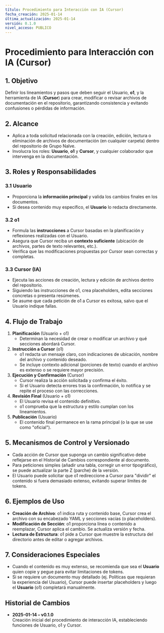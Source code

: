 ```yaml
---
título: Procedimiento para Interacción con IA (Cursor)
fecha_creación: 2025-01-14
última_actualización: 2025-01-14
versión: 0.1.0
nivel_acceso: PUBLICO
---
```


# Procedimiento para Interacción con IA (Cursor)

## 1. Objetivo
Definir los lineamientos y pasos que deben seguir el Usuario, **o1**, y la herramienta de IA (**Cursor**) para crear, modificar o revisar archivos de documentación en el repositorio, garantizando consistencia y evitando confusiones o pérdidas de información.

## 2. Alcance
- Aplica a toda solicitud relacionada con la creación, edición, lectura o eliminación de archivos de documentación (en cualquier carpeta) dentro del repositorio de Grupo Nalve.
- Involucra los roles: **Usuario**, **o1** y **Cursor**, y cualquier colaborador que intervenga en la documentación.

## 3. Roles y Responsabilidades
### 3.1 Usuario
- Proporciona la **información principal** y valida los cambios finales en los documentos.  
- Si desea contenido muy específico, el **Usuario** lo redacta directamente.  

### 3.2 o1
- Formula las **instrucciones** a Cursor basadas en la planificación y reflexiones realizadas con el Usuario.  
- Asegura que Cursor reciba un **contexto suficiente** (ubicación de archivos, partes de texto relevantes, etc.).  
- Verifica que las modificaciones propuestas por Cursor sean correctas y completas.

### 3.3 Cursor (IA)
- Ejecuta las acciones de creación, lectura y edición de archivos dentro del repositorio.  
- Siguiendo las instrucciones de o1, crea placeholders, edita secciones concretas o presenta resúmenes.  
- Se asume que cada petición de o1 a Cursor es exitosa, salvo que el Usuario indique fallas.

## 4. Flujo de Trabajo
1. **Planificación** (Usuario + o1)  
   - Determinan la necesidad de crear o modificar un archivo y qué secciones abordará Cursor.
2. **Instrucción a Cursor** (o1)  
   - o1 redacta un mensaje claro, con indicaciones de ubicación, nombre del archivo y contenido deseado.  
   - Se incluye contexto adicional (porciones de texto) cuando el archivo es extenso o se requiere mayor precisión.
3. **Ejecución y Confirmación** (Cursor)  
   - Cursor realiza la acción solicitada y confirma el éxito.  
   - Si el Usuario detecta errores tras la confirmación, lo notifica y se repite el proceso con las correcciones.
4. **Revisión Final** (Usuario + o1)  
   - El Usuario revisa el contenido definitivo.  
   - o1 comprueba que la estructura y estilo cumplan con los lineamientos.
5. **Publicación** (Usuario)  
   - El contenido final permanece en la rama principal (o la que se use como "oficial").

## 5. Mecanismos de Control y Versionado
- Cada acción de Cursor que suponga un cambio significativo debe reflejarse en el Historial de Cambios correspondiente al documento.  
- Para peticiones simples (añadir una tabla, corregir un error tipográfico), se puede actualizar la parte Z (parche) de la versión.  
- El Usuario puede solicitar que o1 redireccione a Cursor para "dividir" el contenido si fuera demasiado extenso, evitando superar límites de tokens.

## 6. Ejemplos de Uso
- **Creación de Archivo**: o1 indica ruta y contenido base, Cursor crea el archivo con su encabezado YAML y secciones vacías (o placeholders).
- **Modificación de Sección**: o1 proporciona línea o contenido a reemplazar, Cursor aplica el cambio. Se actualiza versión y fecha.
- **Lectura de Estructura**: o1 pide a Cursor que muestre la estructura del directorio antes de editar o agregar archivos.

## 7. Consideraciones Especiales
- Cuando el contenido es muy extenso, se recomienda que sea el **Usuario** quien copie y pegue para evitar limitaciones de tokens.  
- Si se requiere un documento muy detallado (ej. Políticas que requieran la experiencia del Usuario), Cursor puede insertar placeholders y luego el **Usuario** (o1) completará manualmente.

## Historial de Cambios
- **2025-01-14 – v0.1.0**  
  Creación inicial del procedimiento de interacción IA, estableciendo funciones de Usuario, o1 y Cursor.
